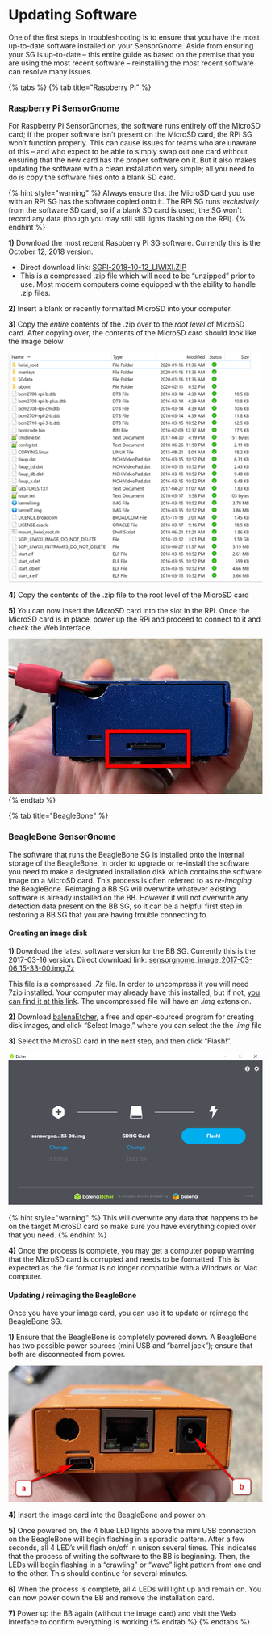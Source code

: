 # Updating Software

One of the first steps in troubleshooting is to ensure that you have the most up-to-date software installed on your SensorGnome. Aside from ensuring your SG is up-to-date – this entire guide as based on the premise that you are using the most recent software – reinstalling the most recent software can resolve many issues. 

{% tabs %}
{% tab title="Raspberry Pi" %}
### Raspberry Pi SensorGnome

For Raspberry Pi SensorGnomes, the software runs entirely off the MicroSD card; if the proper software isn’t present on the MicroSD card, the RPi SG won’t function properly. This can cause issues for teams who are unaware of this – and who expect to be able to simply swap out one card without ensuring that the new card has the proper software on it. But it also makes updating the software with a clean installation very simple; all you need to do is copy the software files onto a blank SD card.

{% hint style="warning" %}
Always ensure that the MicroSD card you use with an RPi SG has the software copied onto it. The RPi SG runs _exclusively_ from the software SD card, so if a blank SD card is used, the SG won't record any data \(though you may still still lights flashing on the RPi\).
{% endhint %}

**1\)** Download the most recent Raspberry Pi SG software. Currently this is the October 12, 2018 version.

* Direct download link: [SGPI-2018-10-12\_LIWIXI.ZIP](https://public.sensorgnome.org/Raspberry_Pi_Sensorgnome/SGPI-2018-10-12_LIWIXI.ZIP)
* This is a compressed .zip file which will need to be “unzipped” prior to use. Most modern computers come equipped with the ability to handle .zip files.

**2\)** Insert a blank or recently formatted MicroSD into your computer.

**3\)** Copy the _entire_ contents of the .zip over to the _root level_ of MicroSD card. After copying over, the contents of the MicroSD card should look like the image below

![Copy the contents of the .zip file onto the MicroSD card](.gitbook/assets/rpifolder.png)

**4\)** Copy the contents of the .zip file to the root level of the MicroSD card

**5\)** You can now insert the MicroSD card into the slot in the RPi. Once the MicroSD card is in place, power up the RPi and proceed to connect to it and check the Web Interface.

![The MicroSD card \(highlighted in red\) is inserted with the contacts facing up](.gitbook/assets/rpisdslot.jpg)
{% endtab %}

{% tab title="BeagleBone" %}
### BeagleBone SensorGnome

The software that runs the BeagleBone SG is installed onto the internal storage of the BeagleBone. In order to upgrade or re-install the software you need to make a designated installation disk which contains the software image on a MicroSD card. This process is often referred to as _re-imaging_ the BeagleBone. Reimaging a BB SG will overwrite whatever existing software is already installed on the BB. However it will not overwrite any detection data present on the BB SG, so it can be a helpful first step in restoring a BB SG that you are having trouble connecting to. 

#### **Creating an image disk**

**1\)** Download the latest software version for the BB SG. Currently this is the 2017-03-16 version. Direct download link: [sensorgnome\_image\_2017-03-06\_15-33-00.img.7z](https://public.sensorgnome.org/Beaglebone_Sensorgnome_Images/sensorgnome_image_2017-03-06_15-33-00.img.7z)

This file is a compressed _.7z_ file. In order to uncompress it you will need 7zip installed. Your computer may already have this installed, but if not, [you can find it at this link](https://www.7-zip.org/). The uncompressed file will have an _.img_ extension.

**2\)** Download [balenaEtcher](https://www.balena.io/etcher/?), a free and open-sourced program for creating disk images, and click “Select Image,” where you can select the the _.img_ file 

**3\)** Select the MicroSD card in the next step, and then click “Flash!”.

![The BB SG img file and the MicroSD card are both selected and ready to be flashed](.gitbook/assets/betcher%20%281%29.png)

{% hint style="warning" %}
This will overwrite any data that happens to be on the target MicroSD card so make sure you have everything copied over that you need.
{% endhint %}

**4\)** Once the process is complete, you may get a computer popup warning that the MicroSD card is corrupted and needs to be formatted. This is expected as the file format is no longer compatible with a Windows or Mac computer.

#### Updating / r**eimaging the BeagleBone**

Once you have your image card, you can use it to update or reimage the BeagleBone SG.

**1\)** Ensure that the BeagleBone is completely powered down. A BeagleBone has two possible power sources \(mini USB and “barrel jack”\); ensure that both are disconnected from power.

![Ensure that mini USB \(a\) and the barrel jack \(b\) ports are disconnected from power](.gitbook/assets/bbpower.jpg)

**4\)** Insert the image card into the BeagleBone and power on.

**5\)** Once powered on, the 4 blue LED lights above the mini USB connection on the BeagleBone will begin flashing in a sporadic pattern. After a few seconds, all 4 LED’s will flash on/off in unison several times. This indicates that the process of writing the software to the BB is beginning. Then, the LEDs will begin flashing in a “crawling” or “wave” light pattern from one end to the other. This should continue for several minutes.

**6\)** When the process is complete, all 4 LEDs will light up and remain on. You can now power down the BB and remove the installation card.

**7\)** Power up the BB again \(without the image card\) and visit the Web Interface to confirm everything is working
{% endtab %}
{% endtabs %}

